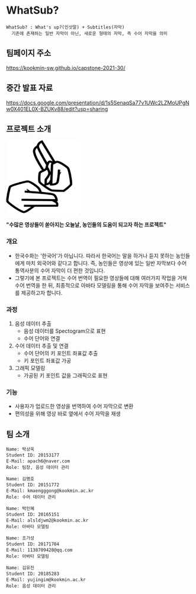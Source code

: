 # WhatSub?

~~~
WhatSub? : What's up?(인삿말) + Subtitles(자막)
  기존에 존재하는 일반 자막이 아닌, 새로운 형태의 자막, 즉 수어 자막을 의미
~~~

## 팀페이지 주소

<https://kookmin-sw.github.io/capstone-2021-30/>

## 중간 발표 자료
https://docs.google.com/presentation/d/1s5SenaqSa77v1UWc2LZMoUPgNw0X401EL0X-BZUKv88/edit?usp=sharing

## 프로젝트 소개

<img src="./img/signlang.png" width="200" height="200">


**"수많은 영상들이 쏟아지는 오늘날, 농인들의 도움이 되고자 하는 프로젝트"**

### 개요
- 한국수화는 '한국어'가 아닙니다. 따라서 한국어는 말을 하거나 듣지 못하는 농인들에게 마치 외국어와 같다고 합니다. 즉, 농인들은 영상에 있는 일반 자막보다 수어 통역사분의 수어 자막이 더 편한 것입니다.
- 그렇기에 본 프로젝트는 수어 번역이 필요한 영상들에 대해 여러가지 작업을 거쳐 수어 번역을 한 뒤, 최종적으로 아바타 모델링을 통해 수어 자막을 보여주는 서비스를 제공하고자 합니다.

### 과정
1. 음성 데이터 추출
   - 음성 데이터를 Spectogram으로 표현
   - 수어 단어와 연결
3. 수어 데이터 추출 및 연결
   - 수어 단어의 키 포인트 좌표값 추출
   - 키 포인트 좌표값 가공
3. 그래픽 모델링
   - 가공된 키 포인트 값을 그래픽으로 표현

### 기능
- 사용자가 업로드한 영상을 번역하여 수어 자막으로 변환
- 편의성을 위해 영상 바로 옆에서 수어 자막을 재생

## 팀 소개
~~~
Name: 박상욱
Student ID: 20153177
E-Mail: apach6@naver.com
Role: 팀장, 음성 데이터 관리
~~~
~~~
Name: 김명호
Student ID: 20151772
E-Mail: kmaengggong@kookmin.ac.kr
Role: 수어 데이터 관리
~~~
~~~
Name: 박인혜
Student ID: 20165151
E-Mail: alsldjwm2@kookmin.ac.kr
Role: 아바타 모델링
~~~
~~~
Name: 조가성
Student ID: 20171704
E-Mail: 1138709428@qq.com
Role: 아바타 모델링
~~~
~~~
Name: 김유진
Student ID: 20185283
E-Mail: yujingim@kookmin.ac.kr
Role: 음성 데이터 관리
~~~
